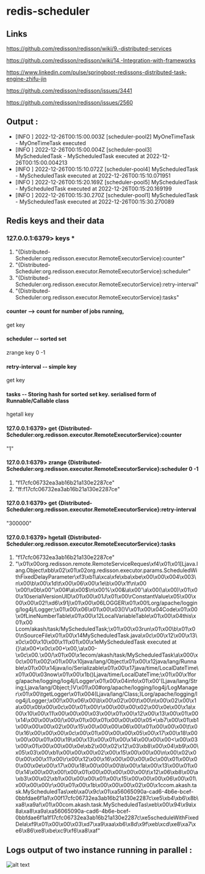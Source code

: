 # redis-scheduler

## Links

https://github.com/redisson/redisson/wiki/9.-distributed-services

https://github.com/redisson/redisson/wiki/14.-Integration-with-frameworks

https://www.linkedin.com/pulse/springboot-redissons-distributed-task-engine-zhifu-jin

https://github.com/redisson/redisson/issues/3441

https://github.com/redisson/redisson/issues/2560

## Output :

- [INFO ] 2022-12-26T00:15:00.003Z [scheduler-pool2] MyOneTimeTask - MyOneTimeTask executed
- [INFO ] 2022-12-26T00:15:00.004Z [scheduler-pool3] MyScheduledTask - MyScheduledTask executed at 2022-12-26T00:15:00.004213
- [INFO ] 2022-12-26T00:15:10.072Z [scheduler-pool4] MyScheduledTask - MyScheduledTask executed at 2022-12-26T00:15:10.071951
- [INFO ] 2022-12-26T00:15:20.169Z [scheduler-pool5] MyScheduledTask - MyScheduledTask executed at 2022-12-26T00:15:20.169199
- [INFO ] 2022-12-26T00:15:30.270Z [scheduler-pool1] MyScheduledTask - MyScheduledTask executed at 2022-12-26T00:15:30.270089




## Redis keys and their data

### 127.0.0.1:6379> keys *
1) "{Distributed-Scheduler:org.redisson.executor.RemoteExecutorService}:counter"
2) "{Distributed-Scheduler:org.redisson.executor.RemoteExecutorService}:scheduler"
3) "{Distributed-Scheduler:org.redisson.executor.RemoteExecutorService}:retry-interval"
4) "{Distributed-Scheduler:org.redisson.executor.RemoteExecutorService}:tasks"



#### counter --> count for number of jobs running,
get key
#### scheduler -- sorted set
zrange key 0 -1
#### retry-interval -- simple key
get key
#### tasks -- Storing hash for sorted set key. serialised form of Runnable/Callable class
hgetall key




#### 127.0.0.1:6379> get {Distributed-Scheduler:org.redisson.executor.RemoteExecutorService}:counter
"1"


#### 127.0.0.1:6379> zrange {Distributed-Scheduler:org.redisson.executor.RemoteExecutorService}:scheduler 0 -1
1) "f17cfc06732ea3ab16b21a130e2287ce"
2) "ff:f17cfc06732ea3ab16b21a130e2287ce"


#### 127.0.0.1:6379> get {Distributed-Scheduler:org.redisson.executor.RemoteExecutorService}:retry-interval
"300000"


#### 127.0.0.1:6379> hgetall {Distributed-Scheduler:org.redisson.executor.RemoteExecutorService}:tasks
1) "f17cfc06732ea3ab16b21a130e2287ce"
2) "\x01\x00org.redisson.remote.RemoteServiceReques\xf4\x01\x01[Ljava.lang.Object\xbb\x02\x01\x02org.redisson.executor.params.ScheduledWithFixedDelayParameter\xf3\xb1\a\xca\xfe\xba\xbe\x00\x00\x004\x003\n\x00\b\x00\x1d\t\x00\x06\x00\x1e\b\x00\x1f\n\x00 \x00!\x0b\x00\"\x00#\a\x00$\n\x00%\x00&\a\x00'\a\x00(\a\x00)\x01\x00\x10serialVersionUID\x01\x00\x01J\x01\x00\rConstantValue\x05\x00\x00\x00\x02!\xd6\x91j\x01\x00\x06LOGGER\x01\x00!Lorg/apache/logging/log4j/Logger;\x01\x00\x06<init>\x01\x00\x03()V\x01\x00\x04Code\x01\x00\x0fLineNumberTable\x01\x00\x12LocalVariableTable\x01\x00\x04this\x01\x00 Lcom/akash/task/MyScheduledTask;\x01\x00\x03run\x01\x00\b<clinit>\x01\x00\nSourceFile\x01\x00\x14MyScheduledTask.java\x0c\x00\x12\x00\x13\x0c\x00\x10\x00\x11\x01\x00\x1eMyScheduledTask executed at {}\a\x00*\x0c\x00+\x00,\a\x00-\x0c\x00.\x00/\x01\x00\x1ecom/akash/task/MyScheduledTask\a\x000\x0c\x001\x002\x01\x00\x10java/lang/Object\x01\x00\x12java/lang/Runnable\x01\x00\x14java/io/Serializable\x01\x00\x17java/time/LocalDateTime\x01\x00\x03now\x01\x00\x1b()Ljava/time/LocalDateTime;\x01\x00\x1forg/apache/logging/log4j/Logger\x01\x00\x04info\x01\x00'(Ljava/lang/String;Ljava/lang/Object;)V\x01\x00#org/apache/logging/log4j/LogManager\x01\x00\tgetLogger\x01\x004(Ljava/lang/Class;)Lorg/apache/logging/log4j/Logger;\x00!\x00\x06\x00\b\x00\x02\x00\t\x00\n\x00\x02\x00\x1a\x00\x0b\x00\x0c\x00\x01\x00\r\x00\x00\x00\x02\x00\x0e\x00\x1a\x00\x10\x00\x11\x00\x00\x00\x03\x00\x01\x00\x12\x00\x13\x00\x01\x00\x14\x00\x00\x00/\x00\x01\x00\x01\x00\x00\x00\x05*\xb7\x00\x01\xb1\x00\x00\x00\x02\x00\x15\x00\x00\x00\x06\x00\x01\x00\x00\x00\t\x00\x16\x00\x00\x00\x0c\x00\x01\x00\x00\x00\x05\x00\x17\x00\x18\x00\x00\x00\x01\x00\x19\x00\x13\x00\x01\x00\x14\x00\x00\x00<\x00\x03\x00\x01\x00\x00\x00\x0e\xb2\x00\x02\x12\x03\xb8\x00\x04\xb9\x00\x05\x03\x00\xb1\x00\x00\x00\x02\x00\x15\x00\x00\x00\n\x00\x02\x00\x00\x00\x11\x00\r\x00\x12\x00\x16\x00\x00\x00\x0c\x00\x01\x00\x00\x00\x0e\x00\x17\x00\x18\x00\x00\x00\b\x00\x1a\x00\x13\x00\x01\x00\x14\x00\x00\x00!\x00\x01\x00\x00\x00\x00\x00\t\x12\x06\xb8\x00\a\xb3\x00\x02\xb1\x00\x00\x00\x01\x00\x15\x00\x00\x00\x06\x00\x01\x00\x00\x00\r\x00\x01\x00\x1b\x00\x00\x00\x02\x00\x1ccom.akash.task.MyScheduledTas\xeb\xa0\x9c\x01\xa56065090a-cad6-4b6e-bcef-0bbfdae6f1a1\x00f17cfc06732ea3ab16b21a130e2287c\xe5\xb4\xb6\x8b\xa8\xa9a!\x01\x00com.akash.task.MyScheduledTas\xeb\x00\x94\x9a\x8a\xa8\xa9a\xa56065090a-cad6-4b6e-bcef-0bbfdae6f1a1f17cfc06732ea3ab16b21a130e2287c\xe5scheduleWithFixedDela\xf9\x01\x00\x00\x03\xd7\xa9\xaa\xb6\x8d\x9f\xeb\xcd\xe8\xa7\xe6\x86\xe8\xbe\xc9\xf6\xa8\xaf"

## Logs output of two instance running in parallel :
![alt text](https://github.com/akash-sharma/redis-scheduler/tree/main/src/main/resources/two-instance-logs.png.png?raw=true)